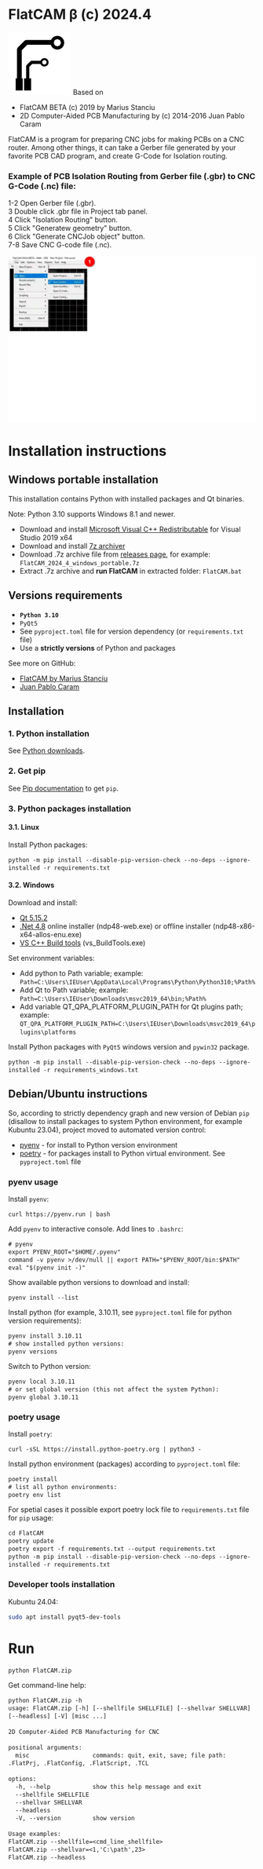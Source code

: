 # FlatCAM β (c) 2024.4

![FlatCAM β](/FlatCAM/assets/resources/flatcam_icon128.png)
Based on
* FlatCAM BETA (c) 2019 by Marius Stanciu
* 2D Computer-Aided PCB Manufacturing by (c) 2014-2016 Juan Pablo Caram

FlatCAM is a program for preparing CNC jobs for making PCBs on a CNC router.
Among other things, it can take a Gerber file generated by your favorite PCB
CAD program, and create G-Code for Isolation routing.

### Example of PCB Isolation Routing from Gerber file (.gbr) to CNC G-Code (.nc) file:
1-2 Open Gerber file (.gbr).<br>
3 Double click .gbr file in Project tab panel.<br>
4 Click "Isolation Routing" button.<br>
5 Click "Generatew geometry" button.<br>
6 Click "Generate CNCJob object" button.<br>
7-8 Save CNC G-code file (.nc).

![Isolation Routing](/media/IsolationRouting.webp)

# Installation instructions

## Windows portable installation

This installation contains Python with installed packages and Qt binaries.

Note: Python 3.10 supports Windows 8.1 and newer.

* Download and install [Microsoft Visual C++ Redistributable](https://learn.microsoft.com/en-us/cpp/windows/latest-supported-vc-redist?view=msvc-170#visual-studio-2015-2017-2019-and-2022) for Visual Studio 2019 x64
* Download and install [7z archiver](https://www.7-zip.org/download.html)
* Download .7z archive file from [releases page](https://github.com/vika-sonne/FlatCAM/releases), for example: `FlatCAM_2024_4_windows_portable.7z`
* Extract .7z archive and **run FlatCAM** in extracted folder: `FlatCAM.bat`

## Versions requirements
* **`Python 3.10`**
* `PyQt5`
* See `pyproject.toml` file for version dependency (or `requirements.txt` file)
* Use a **strictly versions** of Python and packages

See more on GitHub:
* [FlatCAM by Marius Stanciu](https://github.com/MRemy2/FlatCam)
* [Juan Pablo Caram](https://github.com/Denvi/FlatCAM)

## Installation

### 1. Python installation

See [Python downloads](https://www.python.org/downloads/).

### 2. Get pip
See [Pip documentation](https://pip.pypa.io/en/latest/installation/) to get `pip`.

### 3. Python packages installation

#### 3.1. Linux
Install Python packages:
```
python -m pip install --disable-pip-version-check --no-deps --ignore-installed -r requirements.txt
```

#### 3.2. Windows

Download and install:
* [Qt 5.15.2](https://www.qt.io/offline-installers)
* [.Net 4.8](https://dotnet.microsoft.com/en-us/download/dotnet-framework/net48) online installer (ndp48-web.exe) or offline installer (ndp48-x86-x64-allos-enu.exe)
* [VS C++ Build tools](https://visualstudio.microsoft.com/visual-cpp-build-tools) (vs_BuildTools.exe)

Set environment variables:
* Add python to Path variable; example: `Path=C:\Users\IEUser\AppData\Local\Programs\Python\Python310;%Path%`
* Add Qt to Path variable; example: `Path=C:\Users\IEUser\Downloads\msvc2019_64\bin;%Path%`
* Add variable QT_QPA_PLATFORM_PLUGIN_PATH for Qt plugins path; example: `QT_QPA_PLATFORM_PLUGIN_PATH=C:\Users\IEUser\Downloads\msvc2019_64\plugins\platforms`

Install Python packages with `PyQt5` windows version and `pywin32` package.
```
python -m pip install --disable-pip-version-check --no-deps --ignore-installed -r requirements_windows.txt
```

## Debian/Ubuntu instructions

So, according to strictly dependency graph and new version of Debian `pip` (disallow to install packages to system Python environment, for example Kubuntu 23.04), project moved to automated version control:
* [pyenv](https://github.com/pyenv/pyenv?ysclid=lhe4n4h8za388534739#installation) - for install to Python version environment
* [poetry](https://python-poetry.org/docs/) - for packages install to Python virtual environment. See `pyproject.toml` file

### pyenv usage

Install `pyenv`:
```
curl https://pyenv.run | bash
```

Add `pyenv` to interactive console. Add lines to `.bashrc`:
```
# pyenv
export PYENV_ROOT="$HOME/.pyenv"
command -v pyenv >/dev/null || export PATH="$PYENV_ROOT/bin:$PATH"
eval "$(pyenv init -)"
```

Show available python versions to download and install:
```
pyenv install --list
```

Install python (for example, 3.10.11, see `pyproject.toml` file for python version requirements):
```
pyenv install 3.10.11
# show installed python versions:
pyenv versions
```

Switch to Python version:
```
pyenv local 3.10.11
# or set global version (this not affect the system Python):
pyenv global 3.10.11
```

### poetry usage

Install `poetry`:
```
curl -sSL https://install.python-poetry.org | python3 -
```

Install python environment (packages) according to `pyproject.toml` file:
```
poetry install
# list all python environments:
poetry env list
```

For spetial cases it possible export poetry lock file to `requirements.txt` file for `pip` usage:
```
cd FlatCAM
poetry update
poetry export -f requirements.txt --output requirements.txt
python -m pip install --disable-pip-version-check --no-deps --ignore-installed -r requirements.txt
```

### Developer tools installation

Kubuntu 24.04:
```sh
sudo apt install pyqt5-dev-tools
```

# Run


```
python FlatCAM.zip
```

Get command-line help:
```
python FlatCAM.zip -h
usage: FlatCAM.zip [-h] [--shellfile SHELLFILE] [--shellvar SHELLVAR] [--headless] [-V] [misc ...]

2D Computer-Aided PCB Manufacturing for CNC

positional arguments:
  misc                  commands: quit, exit, save; file path: .FlatPrj, .FlatConfig, .FlatScript, .TCL

options:
  -h, --help            show this help message and exit
  --shellfile SHELLFILE
  --shellvar SHELLVAR
  --headless
  -V, --version         show version

Usage examples:
FlatCAM.zip --shellfile=<cmd_line_shellfile>
FlatCAM.zip --shellvar=<1,'C:\path',23>
FlatCAM.zip --headless
```
